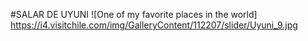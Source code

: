 #SALAR DE UYUNI
![One of my favorite places in the world] https://i4.visitchile.com/img/GalleryContent/112207/slider/Uyuni_9.jpg
